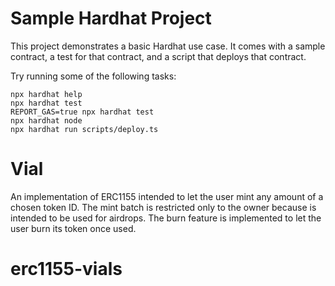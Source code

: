 # Sample Hardhat Project

This project demonstrates a basic Hardhat use case. It comes with a sample contract, a test for that contract, and a script that deploys that contract.

Try running some of the following tasks:

```shell
npx hardhat help
npx hardhat test
REPORT_GAS=true npx hardhat test
npx hardhat node
npx hardhat run scripts/deploy.ts
```

# Vial

An implementation of ERC1155 intended to let the user mint any amount of a chosen token ID. The mint batch is restricted only to the owner because is intended to be used for airdrops. The burn feature is implemented to let the user burn its token once used.
# erc1155-vials
